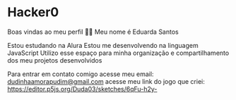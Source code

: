 # Hacker0
Boas vindas ao meu perfil 💙💙
Meu nome é Eduarda Santos

Estou estudando na Alura
Estou me desenvolvendo na linguagem JavaScript
Utilizo esse espaço para minha organização e compartilhamento dos meu projetos desenvolvidos

Para entrar em contato comigo acesse meu email:
dudinhaamorapudim@gmail.com
 acesse meu link do jogo que criei: https://editor.p5js.org/Duda03/sketches/6qFu-h2y-
